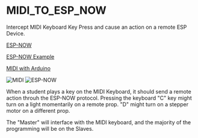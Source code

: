 # MIDI_TO_ESP_NOW
Intercept MIDI Keyboard Key Press and cause an action on a remote ESP Device.  

[ESP-NOW](https://www.espressif.com/en/products/software/esp-now/overview)

[ESP-NOW Example](https://randomnerdtutorials.com/esp-now-esp32-arduino-ide/)

[MIDI with Arduino](https://www.instructables.com/Send-and-Receive-MIDI-with-Arduino/)

![MIDI](https://www.sweetwater.com/insync/media/2020/07/Akai-Professional-MPK-Mini-mkII-25-key-Keyboard-Controller-1536x950.jpg)
![ESP-NOW](https://i0.wp.com/randomnerdtutorials.com/wp-content/uploads/2020/01/ESP_NOW_one_master_multiple_slaves.png?w=652&quality=100&strip=all&ssl=1)

When a student plays a key on the MIDI Keyboard, it should send a remote action throuh the ESP-NOW protocol.  Pressing the keyboard "C" key might turn on a light momentarily on a remote prop.  "D" might turn on a stepper motor on a different prop.

The "Master" will interface with the MIDI keyboard, and the majority of the programming will be on the Slaves.

